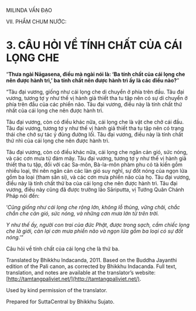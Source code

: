  

MILINDA VẤN ĐẠO

VII. PHẨM CHUM NƯỚC:

# 3\. CÂU HỎI VỀ TÍNH CHẤT CỦA CÁI LỌNG CHE

“**Thưa ngài Nāgasena, điều mà ngài nói là: ‘Ba tính chất của cái lọng che nên được hành trì,’ ba tính chất nên được hành trì ấy là các điều nào?**”

“Tâu đại vương, giống như cái lọng che di chuyển ở phía trên đầu. Tâu đại vương, tương tợ y như thế vị hành giả thiết tha tu tập nên có sự di chuyển ở phía trên đầu của các phiền não. Tâu đại vương, điều này là tính chất thứ nhất của cái lọng che nên được hành trì.

Tâu đại vương, còn có điều khác nữa, cái lọng che là vật che chở cái đầu. Tâu đại vương, tương tợ y như thế vị hành giả thiết tha tu tập nên có trạng thái che chở sự tác ý đúng đường lối. Tâu đại vương, điều này là tính chất thứ nhì của cái lọng che nên được hành trì.

Tâu đại vương, còn có điều khác nữa, cái lọng che ngăn cản gió, sức nóng, và các cơn mưa từ đám mây. Tâu đại vương, tương tợ y như thế vị hành giả thiết tha tu tập, đối với các Sa-môn, Bà-la-môn phàm phu có tà kiến gồm nhiều loại, thì nên ngăn cản các làn gió suy nghĩ, sự đốt nóng của ngọn lửa gồm ba loại (tham sân si), và các cơn mưa phiền não của họ. Tâu đại vương, điều này là tính chất thứ ba của cái lọng che nên được hành trì. Tâu đại vương, điều này cũng đã được trưởng lão Sāriputta, vị Tướng Quân Chánh Pháp nói đến:

‘_Cũng giống như cái lọng che rộng lớn, không lỗ thủng, vững chãi, chắc chắn che cản gió, sức nóng, và những cơn mưa lớn từ trên trời._

_Y như thế ấy, người con trai của đức Phật, được trong sạch, cầm chiếc lọng che là giới, cản lại cơn mưa phiền não và ngọn lửa gồm ba loại có sự đốt nóng_.’”

Câu hỏi về tính chất của cái lọng che là thứ ba.

Translated by Bhikkhu Indacanda, 2011. Based on the Buddha Jayanthi edition of the Pali canon, as corrected by Bhikkhu Indacanda. Full text, translation, and notes are available at the translator’s website: [http://tamtangpaliviet.net/](http://tamtangpaliviet.net/).

Used by kind permission of the translator.

Prepared for SuttaCentral by Bhikkhu Sujato.